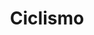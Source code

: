 ---
title: Ciclismo
layout: collection
permalink: /ciclismo/
collection: ciclismo
entries_layout: list
sort_by: date
---